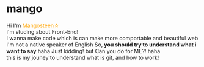 # mango

Hi I'm <font color="orange">Mangosteen☆</font><br>
I'm studing about Front-End!<br>
I wanna make code which is can make more comportable and beautiful web<br>
I'm not a native speaker of English So,<b> you should try to understand what i want to say</b> haha Just kidding! but Can you do for ME?! haha<br>
this is my jouney to understand what is git, and how to work!<br>
